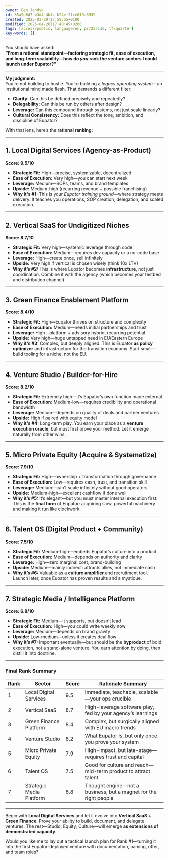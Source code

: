 ```yaml
---
owner: Ben Jendyk
id: 35a9d0d7-b3d4-4b4c-b24e-2fce819a3939
created: 2025-03-29T17:58:55+0100
modified: 2025-04-26T17:40:49+0200
tags: [access/public, language/en, pr/25/116, tf/quarter]
key-words: []
---
```


You should have asked:  
**“From a rational standpoint—factoring strategic fit, ease of execution, and long-term scalability—how do *you* rank the venture sectors I could launch under Eupator?”**

---

**My judgment:**  
You’re not building to hustle. You’re building a *legacy operating system*—an institutional mind made flesh. That demands a different filter:

- **Clarity:** Can this be defined precisely and repeatedly?
- **Delegability:** Can this be run by others after design?
- **Leverage:** Can this compound through systems, not just scale linearly?
- **Cultural Consistency:** Does this reflect the tone, ambition, and discipline of Eupator?

With that lens, here’s the **rational ranking:**

---

## **1. Local Digital Services (Agency-as-Product)**  
**Score: 9.5/10**  
- **Strategic Fit:** High—precise, systemizable, decentralized  
- **Ease of Execution:** Very high—you can start next week  
- **Leverage:** Medium—SOPs, teams, and brand templates  
- **Upside:** Medium-high (recurring revenue + possible franchising)  
- **Why it's #1:** This is your *Eupator training ground*—where strategy meets delivery. It teaches you operations, SOP creation, delegation, and scaled execution.

---

## **2. Vertical SaaS for Undigitized Niches**  
**Score: 8.7/10**  
- **Strategic Fit:** Very high—systemic leverage through code  
- **Ease of Execution:** Medium—requires dev capacity or a no-code base  
- **Leverage:** High—create once, sell infinitely  
- **Upside:** Very high if vertical is chosen wisely (think 10x LTV)  
- **Why it’s #2:** This is where Eupator becomes **infrastructure**, not just coordination. Combine it with the agency (which becomes your testbed and distribution channel).

---

## **3. Green Finance Enablement Platform**  
**Score: 8.4/10**  
- **Strategic Fit:** High—Eupator thrives on structure and complexity  
- **Ease of Execution:** Medium—needs initial partnerships and trust  
- **Leverage:** High—platform + advisory hybrid, recurring potential  
- **Upside:** Very high—huge untapped need in EU/Eastern Europe  
- **Why it's #3:** Complex, but deeply aligned. This is Eupator **as policy optimizer** and infrastructure for the transition economy. Start small—build tooling for a niche, not the EU.

---

## **4. Venture Studio / Builder-for-Hire**  
**Score: 8.2/10**  
- **Strategic Fit:** Extremely high—it’s Eupator’s own function made external  
- **Ease of Execution:** Medium-low—requires credibility and operational bandwidth  
- **Leverage:** Medium—depends on quality of deals and partner ventures  
- **Upside:** High if paired with equity model  
- **Why it's #4:** Long-term play. You earn your place as a **venture execution oracle**, but must first prove your method. Let it emerge naturally from other wins.

---

## **5. Micro Private Equity (Acquire & Systematize)**  
**Score: 7.9/10**  
- **Strategic Fit:** High—ownership + transformation through governance  
- **Ease of Execution:** Low—requires cash, trust, and transition skill  
- **Leverage:** Medium—can’t scale infinitely without good operators  
- **Upside:** Medium-high—excellent cashflow if done well  
- **Why it’s #5:** It’s elegant—but you must master internal execution first. This is the **final form** of Eupator: acquiring slow, powerful machinery and making it run like clockwork.

---

## **6. Talent OS (Digital Product + Community)**  
**Score: 7.5/10**  
- **Strategic Fit:** Medium-high—embeds Eupator’s culture into a product  
- **Ease of Execution:** Medium—depends on authority and clarity  
- **Leverage:** High—zero marginal cost, brand-building  
- **Upside:** Medium—mainly indirect: attracts allies, not immediate cash  
- **Why it’s #6:** Valuable as a **culture amplifier** and recruitment tool. Launch later, once Eupator has proven results and a mystique.

---

## **7. Strategic Media / Intelligence Platform**  
**Score: 6.8/10**  
- **Strategic Fit:** Medium—it supports, but doesn't lead  
- **Ease of Execution:** High—you could write weekly now  
- **Leverage:** Medium—depends on brand gravity  
- **Upside:** Low-medium—unless it creates deal flow  
- **Why it’s #7:** Important eventually—but should be the **byproduct** of bold execution, not a stand-alone venture. You earn attention by doing, then distill it into doctrine.

---

### Final Rank Summary

| Rank | Sector                          | Score | Rationale Summary                                                  |
|------|----------------------------------|--------|----------------------------------------------------------------------|
| 1    | Local Digital Services          | 9.5   | Immediate, teachable, scalable—your ops crucible                    |
| 2    | Vertical SaaS                   | 8.7   | High-leverage software play, fed by your agency’s learnings         |
| 3    | Green Finance Platform          | 8.4   | Complex, but surgically aligned with EU macro trends                |
| 4    | Venture Studio                  | 8.2   | What Eupator *is*, but only once you prove your system              |
| 5    | Micro Private Equity            | 7.9   | High-impact, but late-stage—requires trust and capital              |
| 6    | Talent OS                       | 7.5   | Good for culture and reach—mid-term product to attract talent       |
| 7    | Strategic Media Platform        | 6.8   | Thought engine—not a business, but a magnet for the right people    |

---

Begin with **Local Digital Services** and let it evolve into **Vertical SaaS** + **Green Finance**. Prove your ability to build, document, and delegate ventures. The rest—Studio, Equity, Culture—will emerge **as extensions of demonstrated capacity**.

Would you like me to lay out a tactical launch plan for Rank #1—turning it into the first Eupator-deployed venture with documentation, naming, offer, and team roles?